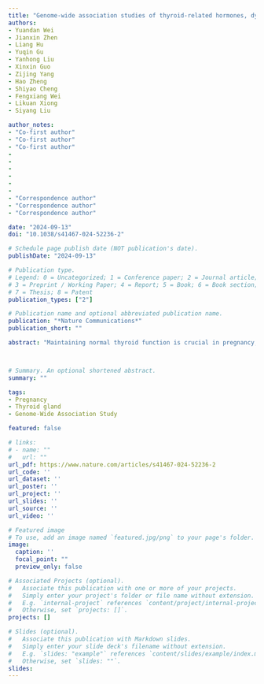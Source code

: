 ```yaml
---
title: "Genome-wide association studies of thyroid-related hormones, dysfunction, and autoimmunity among 85,421 Chinese pregnancies"
authors:
- Yuandan Wei
- Jianxin Zhen
- Liang Hu
- Yuqin Gu
- Yanhong Liu
- Xinxin Guo
- Zijing Yang
- Hao Zheng
- Shiyao Cheng
- Fengxiang Wei
- Likuan Xiong
- Siyang Liu

author_notes:
- "Co-first author"
- "Co-first author"
- "Co-first author"
- 
-
-
-
-
- 
- "Correspondence author"
- "Correspondence author"
- "Correspondence author"

date: "2024-09-13"
doi: "10.1038/s41467-024-52236-2"

# Schedule page publish date (NOT publication's date).
publishDate: "2024-09-13"

# Publication type.
# Legend: 0 = Uncategorized; 1 = Conference paper; 2 = Journal article;
# 3 = Preprint / Working Paper; 4 = Report; 5 = Book; 6 = Book section;
# 7 = Thesis; 8 = Patent
publication_types: ["2"]

# Publication name and optional abbreviated publication name.
publication: "*Nature Communications*"
publication_short: ""

abstract: "Maintaining normal thyroid function is crucial in pregnancy, yet thyroid dysfunction and the presence of thyroid peroxidase antibodies (TPOAb) affect 0.5% to 18% of pregnant women. Here, we conducted a genome-wide association study (GWAS) of eight thyroid traits, including two thyroid-related hormones, four thyroid dysfunctions, and two thyroid autoimmunity measurements among 85,421 Chinese pregnant women to investigate the genetic basis of thyroid function during pregnancy. Our study identified 176 genetic loci, including 125 previously unknown genome-wide associations. Joint epidemiological and Mendelian randomization analyses revealed significant associations between the gestational thyroid phenotypes and gestational complications, birth outcomes, and later-age health outcomes. Specifically, genetically elevated thyroid-stimulating hormone (TSH) levels during pregnancy correlated with lower glycemic levels, reduced blood pressure, and longer gestational duration.  Additionally, TPOAb and thyroid functions during pregnancy share genetic correlations with later-age thyroid and cardiac disorders. These findings provide insights into the genetic determinants of thyroid traits during pregnancy, which may lead to new therapeutics, early pre-diagnosis and preventive strategies starting from early adulthood."



# Summary. An optional shortened abstract.
summary: ""

tags:
- Pregnancy
- Thyroid gland
- Genome-Wide Association Study

featured: false

# links:
# - name: ""
#   url: ""
url_pdf: https://www.nature.com/articles/s41467-024-52236-2
url_code: ''
url_dataset: ''
url_poster: ''
url_project: ''
url_slides: ''
url_source: ''
url_video: ''

# Featured image
# To use, add an image named `featured.jpg/png` to your page's folder. 
image:
  caption: ''
  focal_point: ""
  preview_only: false

# Associated Projects (optional).
#   Associate this publication with one or more of your projects.
#   Simply enter your project's folder or file name without extension.
#   E.g. `internal-project` references `content/project/internal-project/index.md`.
#   Otherwise, set `projects: []`.
projects: []

# Slides (optional).
#   Associate this publication with Markdown slides.
#   Simply enter your slide deck's filename without extension.
#   E.g. `slides: "example"` references `content/slides/example/index.md`.
#   Otherwise, set `slides: ""`.
slides:
---
```

